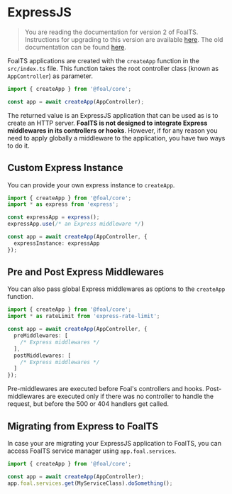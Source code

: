 # ExpressJS

> You are reading the documentation for version 2 of FoalTS. Instructions for upgrading to this version are available [here](../upgrade-to-v2/index.md). The old documentation can be found [here](https://github.com/FoalTS/foal/tree/v1.x/docs).

FoalTS applications are created with the `createApp` function in the `src/index.ts` file. This function takes the root controller class (known as `AppController`) as parameter.

```typescript
import { createApp } from '@foal/core';

const app = await createApp(AppController);
```

The returned value is an ExpressJS application that can be used as is to create an HTTP server. **FoalTS is not designed to integrate Express middlewares in its controllers or hooks**. However, if for any reason you need to apply globally a middleware to the application, you have two ways to do it.

## Custom Express Instance

You can provide your own express instance to `createApp`.

```typescript
import { createApp } from '@foal/core';
import * as express from 'express';

const expressApp = express();
expressApp.use(/* an Express middleware */)

const app = await createApp(AppController, {
  expressInstance: expressApp
});

```

## Pre and Post Express Middlewares

You can also pass global Express middlewares as options to the `createApp` function.

```typescript
import { createApp } from '@foal/core';
import * as rateLimit from 'express-rate-limit';

const app = await createApp(AppController, {
  preMiddlewares: [
    /* Express middlewares */
  ],
  postMiddlewares: [
    /* Express middlewares */
  ]
});
```

Pre-middlewares are executed before Foal's controllers and hooks. Post-middlewares are executed only if there was no controller to handle the request, but before the 500 or 404 handlers get called.

## Migrating from Express to FoalTS

In case your are migrating your ExpressJS application to FoalTS, you can access FoalTS service manager using `app.foal.services`.

```typescript
import { createApp } from '@foal/core';

const app = await createApp(AppController);
app.foal.services.get(MyServiceClass).doSomething();
```

